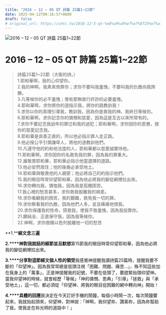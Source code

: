 ```yaml
---
title: "2016 – 12 – 05 QT 詩篇 25篇1~22節"
date: 2025-04-12T00:16:57+0800
draft: false
# original_url: https://cmtc.tw/2016-12-5-qt-%e8%a9%a9%e7%af%8725%e7%af%87122%e7%af%80
---
```


![2016 – 12 – 05  QT 詩篇 25篇1\~22節](/images/qt.jpg   "2016 – 12 – 05  QT 詩篇 25篇1\~22節")

# 2016 – 12 – 05 QT 詩篇 25篇1\~22節

> 詩篇25篇1\~22節（大衛的詩。）  
> 1.耶和華啊，我的心仰望你。  
> 2.我的神啊，我素來倚靠你；求你不要叫我羞愧，不要叫我的仇敵向我誇勝。  
> 3.凡等候你的必不羞愧；惟有那無故行奸詐的必要羞愧。  
> 4.耶和華啊，求你將你的道指示我，將你的路教訓我！  
> 5.求你以你的真理引導我，教訓我，因為你是救我的神。我終日等候你。  
> 6.耶和華啊，求你記念你的憐憫和慈愛，因為這是亙古以來所常有的。  
> 7.求你不要記念我幼年的罪愆和我的過犯；耶和華啊，求你因你的恩惠，按你的慈愛記念我。  
> 8.耶和華是良善正直的，所以他必指示罪人走正路。  
> 9.他必按公平引領謙卑人，將他的道教訓他們。  
> 10.凡遵守他的約和他法度的人，耶和華都以慈愛誠實待他。  
> 11.耶和華啊，求你因你的名赦免我的罪，因為我的罪重大。  
> 12.誰敬畏耶和華，耶和華必指示他當選擇的道路。  
> 13.他必安然居住；他的後裔必承受地土。  
> 14.耶和華與敬畏他的人親密；他必將自己的約指示他們。  
> 15.我的眼目時常仰望耶和華，因為他必將我的腳從網裡拉出來。  
> 16.求你轉向我，憐恤我，因為我是孤獨困苦。  
> 17.我心裡的愁苦甚多，求你救我脫離我的禍患。  
> 18.求你看顧我的困苦，我的艱難，赦免我一切的罪。  
> 19.求你察看我的仇敵，因為他們人多，並且痛痛地恨我。  
> 20.求你保護我的性命，搭救我，使我不致羞愧，因為我投靠你。  
> 21.願純全、正直保守我，因為我等候你。  
> 22.神啊，求你救贖以色列脫離他一切的愁苦

**1.****經文念三遍**

**2.****神對我說話的經節並且默想**第15節我的眼目時常仰望耶和華，因為他必將我的腳從網裡拉出來。

**3.****分享對這節經文個人性的領受**我感覺神提醒我讀詩篇25篇時，提醒我要不斷的「仰望神」。因為我常常總是低頭注視「困難、問題、痛苦…」，殊不知這些加在我身上的「萬事」，正是神提醒我的記號，不要在低頭了，要趕緊抬頭仰望神。當我仰望神的時候，就會經歷「等候」「神的憐憫、恩典」「引導」「拯救」與「承受地土」，這一切，都必須從「仰望神、將我的眼目從困難的網中轉向神」開始！

**4.****具體的回應**我決定在今天訂好手機的鬧鐘，每個小時鬧一次，每次鬧鐘響起來，我就抬起頭來，仰望神，對神說：「神啊，我仰望祢、讚美祢，因為祢幫助了我，使我走在祢光明的道路中！」